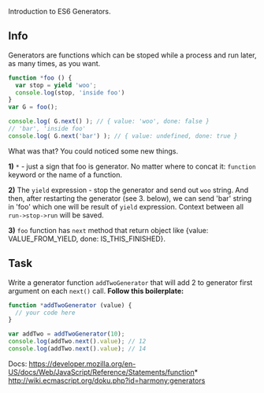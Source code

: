 Introduction to ES6 Generators.

## Info
Generators are functions which can be stoped while a process
and run later, as many times, as you want.

```js
function *foo () {
  var stop = yield 'woo';
  console.log(stop, 'inside foo')
}
var G = foo();

console.log( G.next() ); // { value: 'woo', done: false }
// 'bar', 'inside foo'
console.log( G.next('bar') ); // { value: undefined, done: true }
```

What was that? You could noticed some new things.

**1)** `*` - just a sign that foo is generator. No matter where to
concat it: `function` keyword or the name of a function.

**2)** The `yield` expression - stop the generator and send out `woo` string.
And then, after restarting the generator (see 3. below), we can send 'bar'
string in 'foo' which one will be result of `yield` expression.
Context between all `run->stop->run` will be saved.

**3)** `foo` function has `next` method that return object like
{value: VALUE_FROM_YIELD, done: IS_THIS_FINISHED}.

## Task
Write a generator function `addTwoGenerator` that will add 2
to generator first argument on each `next()` call.
**Follow this boilerplate:**
```js
function *addTwoGenerator (value) {
  // your code here
}

var addTwo = addTwoGenerator(10);
console.log(addTwo.next().value); // 12
console.log(addTwo.next().value); // 14

```

Docs:
https://developer.mozilla.org/en-US/docs/Web/JavaScript/Reference/Statements/function*
http://wiki.ecmascript.org/doku.php?id=harmony:generators

